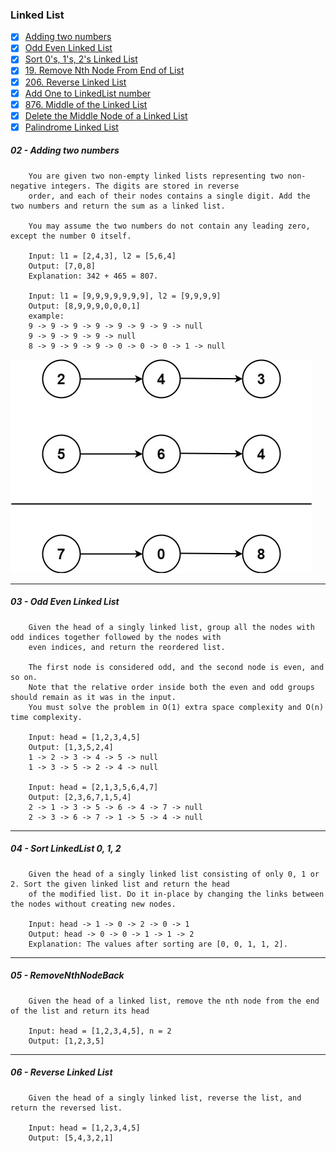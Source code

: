 ### Linked List
- [X] [Adding two numbers](https://leetcode.com/problems/add-two-numbers/description/)
- [X] [Odd Even Linked List](https://leetcode.com/problems/odd-even-linked-list/description/)
- [X] [Sort 0's, 1's, 2's Linked List](https://takeuforward.org/plus/dsa/linked-list/logic-building/sort-a-ll-of-0's-1's-and-2's)
- [X] [19. Remove Nth Node From End of List](https://leetcode.com/problems/remove-nth-node-from-end-of-list/)
- [X] [206. Reverse Linked List](https://leetcode.com/problems/reverse-linked-list/)
- [X] [Add One to LinkedList number](https://takeuforward.org/plus/dsa/linked-list/faqs--medium/add-one-to-a-number-represented-by-ll)
- [X] [876. Middle of the Linked List](https://leetcode.com/problems/middle-of-the-linked-list/description/)
- [X] [Delete the Middle Node of a Linked List](https://leetcode.com/problems/delete-the-middle-node-of-a-linked-list/description/)
- [X] [Palindrome Linked List](https://leetcode.com/problems/palindrome-linked-list/description/)

#####  02 - Adding two numbers
```text
    You are given two non-empty linked lists representing two non-negative integers. The digits are stored in reverse
    order, and each of their nodes contains a single digit. Add the two numbers and return the sum as a linked list.

    You may assume the two numbers do not contain any leading zero, except the number 0 itself.

    Input: l1 = [2,4,3], l2 = [5,6,4]
    Output: [7,0,8]
    Explanation: 342 + 465 = 807.

    Input: l1 = [9,9,9,9,9,9,9], l2 = [9,9,9,9]
    Output: [8,9,9,9,0,0,0,1]
    example: 
    9 -> 9 -> 9 -> 9 -> 9 -> 9 -> 9 -> null
    9 -> 9 -> 9 -> 9 -> null
    8 -> 9 -> 9 -> 9 -> 0 -> 0 -> 0 -> 1 -> null
```
![img.png](src/test/java/linkedlist/img.png)

---
##### 03 - Odd Even Linked List
```text
    Given the head of a singly linked list, group all the nodes with odd indices together followed by the nodes with
    even indices, and return the reordered list.

    The first node is considered odd, and the second node is even, and so on.
    Note that the relative order inside both the even and odd groups should remain as it was in the input.
    You must solve the problem in O(1) extra space complexity and O(n) time complexity.

    Input: head = [1,2,3,4,5]
    Output: [1,3,5,2,4]
    1 -> 2 -> 3 -> 4 -> 5 -> null
    1 -> 3 -> 5 -> 2 -> 4 -> null

    Input: head = [2,1,3,5,6,4,7]
    Output: [2,3,6,7,1,5,4]
    2 -> 1 -> 3 -> 5 -> 6 -> 4 -> 7 -> null
    2 -> 3 -> 6 -> 7 -> 1 -> 5 -> 4 -> null
```
---
##### 04 - Sort LinkedList 0, 1, 2
```text
    Given the head of a singly linked list consisting of only 0, 1 or 2. Sort the given linked list and return the head
    of the modified list. Do it in-place by changing the links between the nodes without creating new nodes.

    Input: head -> 1 -> 0 -> 2 -> 0 -> 1
    Output: head -> 0 -> 0 -> 1 -> 1 -> 2
    Explanation: The values after sorting are [0, 0, 1, 1, 2].
```
---
##### 05 - RemoveNthNodeBack
```text
    Given the head of a linked list, remove the nth node from the end of the list and return its head

    Input: head = [1,2,3,4,5], n = 2
    Output: [1,2,3,5]
```
--- 
##### 06 - Reverse Linked List
```text
    Given the head of a singly linked list, reverse the list, and return the reversed list.

    Input: head = [1,2,3,4,5]
    Output: [5,4,3,2,1]    
```